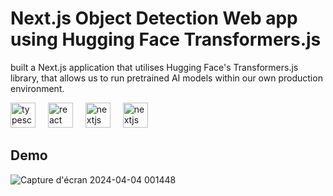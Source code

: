 
# Next.js Object Detection Web app using Hugging Face Transformers.js

built a Next.js application that utilises Hugging Face's Transformers.js library, that allows us to run pretrained AI models within our own production environment. 

<div align="left">
  <img src="https://cdn.jsdelivr.net/gh/devicons/devicon/icons/typescript/typescript-original.svg" height="40" alt="typescript logo"  />
  <img width="12" />
  <img src="https://cdn.jsdelivr.net/gh/devicons/devicon/icons/react/react-original.svg" height="40" alt="react logo"  />
  <img width="12" />
  <img src="https://cdn.jsdelivr.net/gh/devicons/devicon/icons/nextjs/nextjs-original.svg" height="40" alt="nextjs logo"  />
  <img width="12" />
  <img src="https://huggingface.gallerycdn.vsassets.io/extensions/huggingface/huggingface-vscode/0.2.0/1707834154088/Microsoft.VisualStudio.Services.Icons.Default" height="40" alt="nextjs logo"  />
</div>

###
## Demo

![Capture d'écran 2024-04-04 001448](https://github.com/raamlaa/huggingface-object-detection/assets/94558213/97ef1d1d-318d-46c0-a2fc-934c171507e4)

